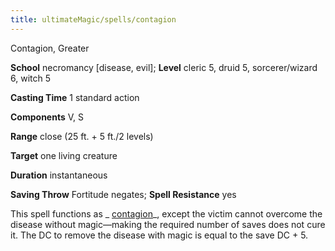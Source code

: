 ```yaml
---
title: ultimateMagic/spells/contagion
---
```

Contagion, Greater

**School** necromancy [disease, evil]; **Level** cleric 5, druid 5, sorcerer/wizard 6, witch 5

**Casting Time** 1 standard action

**Components** V, S

**Range** close (25 ft. + 5 ft./2 levels)

**Target** one living creature

**Duration** instantaneous

**Saving Throw** Fortitude negates; **Spell Resistance** yes

This spell functions as _ [contagion](spells/contagion.md#_contagion)_, except the victim cannot overcome the disease without magic—making the required number of saves does not cure it. The DC to remove the disease with magic is equal to the save DC + 5.

